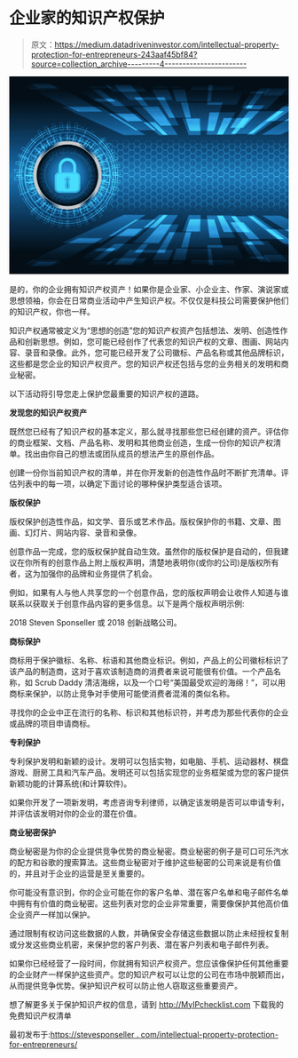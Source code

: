 # 企业家的知识产权保护

> 原文：<https://medium.datadriveninvestor.com/intellectual-property-protection-for-entrepreneurs-243aaf45bf84?source=collection_archive---------4----------------------->

![](img/0c8f2b5f410fcc93c59fd5bed67fb4e5.png)

是的，你的企业拥有知识产权资产！如果你是企业家、小企业主、作家、演说家或思想领袖，你会在日常商业活动中产生知识产权。不仅仅是科技公司需要保护他们的知识产权，你也一样。

知识产权通常被定义为“思想的创造”您的知识产权资产包括想法、发明、创造性作品和创新思想。例如，您可能已经创作了代表您的知识产权的文章、图画、网站内容、录音和录像。此外，您可能已经开发了公司徽标、产品名称或其他品牌标识，这些都是您企业的知识产权资产。您的知识产权还包括与您的业务相关的发明和商业秘密。

以下活动将引导您走上保护您最重要的知识产权的道路。

**发现您的知识产权资产**

既然您已经有了知识产权的基本定义，那么就寻找那些您已经创建的资产。评估你的商业框架、文档、产品名称、发明和其他商业创造，生成一份你的知识产权清单。找出由你自己的想法或团队成员的想法产生的原创作品。

创建一份你当前知识产权的清单，并在你开发新的创造性作品时不断扩充清单。评估列表中的每一项，以确定下面讨论的哪种保护类型适合该项。

**版权保护**

版权保护创造性作品，如文学、音乐或艺术作品。版权保护你的书籍、文章、图画、幻灯片、网站内容、录音和录像。

创意作品一完成，您的版权保护就自动生效。虽然你的版权保护是自动的，但我建议在你所有的创意作品上附上版权声明，清楚地表明你(或你的公司)是版权所有者，这为加强你的品牌和业务提供了机会。

例如，如果有人与他人共享您的一个创意作品，您的版权声明会让收件人知道与谁联系以获取关于创意作品内容的更多信息。以下是两个版权声明示例:

2018 Steven Sponseller 或 2018 创新战略公司。

**商标保护**

商标用于保护徽标、名称、标语和其他商业标识。例如，产品上的公司徽标标识了该产品的制造商，这对于喜欢该制造商的消费者来说可能很有价值。一个产品名称，如 Scrub Daddy 清洁海绵，以及一个口号“美国最受欢迎的海绵！”，可以用商标来保护，以防止竞争对手使用可能使消费者混淆的类似名称。

寻找你的企业中正在流行的名称、标识和其他标识符，并考虑为那些代表你的企业或品牌的项目申请商标。

**专利保护**

专利保护发明和新颖的设计。发明可以包括实物，如电脑、手机、运动器材、棋盘游戏、厨房工具和汽车产品。发明还可以包括实现您的业务框架或为您的客户提供新颖功能的计算系统(和计算软件)。

如果你开发了一项新发明，考虑咨询专利律师，以确定该发明是否可以申请专利，并评估该发明对你的企业的潜在价值。

**商业秘密保护**

商业秘密是为你的企业提供竞争优势的商业秘密。商业秘密的例子是可口可乐汽水的配方和谷歌的搜索算法。这些商业秘密对于维护这些秘密的公司来说是有价值的，并且对于企业的运营是至关重要的。

你可能没有意识到，你的企业可能在你的客户名单、潜在客户名单和电子邮件名单中拥有有价值的商业秘密。这些列表对您的企业非常重要，需要像保护其他高价值企业资产一样加以保护。

通过限制有权访问这些数据的人数，并确保安全存储这些数据以防止未经授权复制或分发这些商业机密，来保护您的客户列表、潜在客户列表和电子邮件列表。

如果你已经经营了一段时间，你就拥有知识产权资产。您应该像保护任何其他重要的企业财产一样保护这些资产。您的知识产权可以让您的公司在市场中脱颖而出，从而提供竞争优势。保护知识产权可以防止他人窃取这些重要资产。

想了解更多关于保护知识产权的信息，请到 http://MyIPchecklist.com 下载我的免费知识产权清单

最初发布于:[https://stevesponseller . com/intellectual-property-protection-for-entrepreneurs/](https://stevesponseller.com/intellectual-property-protection-for-entrepreneurs/)